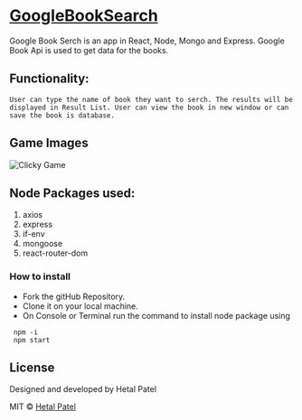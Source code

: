 # [GoogleBookSearch](https://google-serach-book.herokuapp.com/)


Google Book Serch is an app in React, Node, Mongo and Express. Google Book Api is used to get data for the books.

## Functionality:
    User can type the name of book they want to serch. The results will be displayed in Result List. User can view the book in new window or can save the book is database.

## Game Images

![Clicky Game](https://github.com/HET1905/GoogleBookSeach/blob/master/GoogleSearch.PNG "Clicky Game")

## Node Packages used:
1. axios
2. express
3. if-env
4. mongoose
5. react-router-dom


### How to install

* Fork the gitHub Repository.
* Clone it on your local machine.
* On Console or Terminal run the command to install  node package using 
```
 npm -i
 npm start

```


## License
Designed and developed by Hetal Patel

MIT © [Hetal Patel]()





